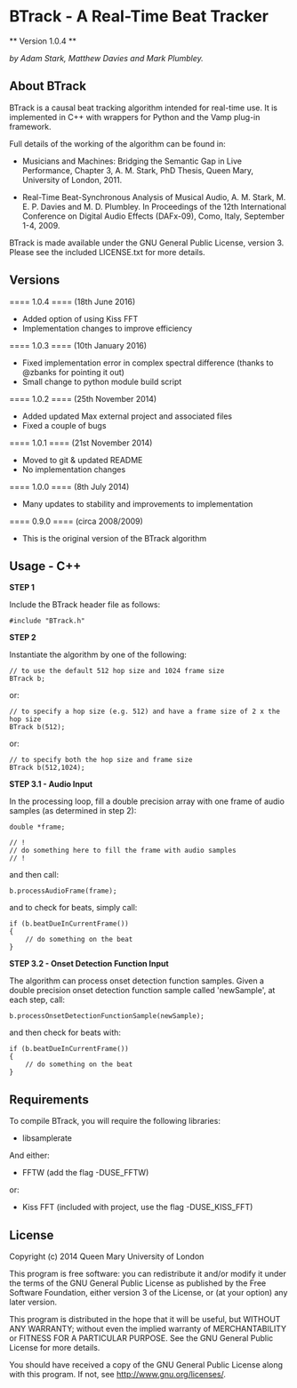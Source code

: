 BTrack - A Real-Time Beat Tracker
=================================

** Version 1.0.4 **

*by Adam Stark, Matthew Davies and Mark Plumbley.*


About BTrack
------------

BTrack is a causal beat tracking algorithm intended for real-time use. It is implemented in C++ with wrappers for Python and the Vamp plug-in framework.

Full details of the working of the algorithm can be found in:

* Musicians and Machines: Bridging the Semantic Gap in Live Performance, Chapter 3, A. M. Stark, PhD Thesis, Queen Mary, University of London, 2011.

* Real-Time Beat-Synchronous Analysis of Musical Audio, A. M. Stark, M. E. P. Davies and M. D. Plumbley. In Proceedings of the 12th International Conference on Digital Audio Effects (DAFx-09), Como, Italy, September 1-4, 2009.

BTrack is made available under the GNU General Public License, version 3. Please see the included LICENSE.txt for more details.

Versions
--------

==== 1.0.4 ==== (18th June 2016)

* Added option of using Kiss FFT
* Implementation changes to improve efficiency

==== 1.0.3 ==== (10th January 2016)

* Fixed implementation error in complex spectral difference (thanks to @zbanks for pointing it out)
* Small change to python module build script

==== 1.0.2 ==== (25th November 2014)

* Added updated Max external project and associated files
* Fixed a couple of bugs

==== 1.0.1 ==== (21st November 2014)

* Moved to git & updated README
* No implementation changes

==== 1.0.0 ==== (8th July 2014)

* Many updates to stability and improvements to implementation

==== 0.9.0 ==== (circa 2008/2009)

* This is the original version of the BTrack algorithm



Usage - C++
-----------

**STEP 1**

Include the BTrack header file as follows:

	#include "BTrack.h"
	
**STEP 2**

Instantiate the algorithm by one of the following:

	// to use the default 512 hop size and 1024 frame size
	BTrack b; 

or:	

	// to specify a hop size (e.g. 512) and have a frame size of 2 x the hop size
	BTrack b(512); 
	
or:

	// to specify both the hop size and frame size
	BTrack b(512,1024);
	
**STEP 3.1 - Audio Input**

In the processing loop, fill a double precision array with one frame of audio samples (as determined in step 2): 

	double *frame; 
	
	// !
	// do something here to fill the frame with audio samples
	// !

and then call:

	b.processAudioFrame(frame);
	
and to check for beats, simply call:

	if (b.beatDueInCurrentFrame())
	{
		// do something on the beat
	}

**STEP 3.2 - Onset Detection Function Input**	

The algorithm can process onset detection function samples. Given a double precision onset detection function sample called 'newSample', at each step, call:

	b.processOnsetDetectionFunctionSample(newSample);
	
and then check for beats with:

	if (b.beatDueInCurrentFrame())
	{
		// do something on the beat
	}

Requirements
------------

To compile BTrack, you will require the following libraries:

* libsamplerate

And either:

* FFTW (add the flag -DUSE_FFTW)

or:

* Kiss FFT (included with project, use the flag -DUSE_KISS_FFT)


License
-------

Copyright (c) 2014 Queen Mary University of London

This program is free software: you can redistribute it and/or modify
it under the terms of the GNU General Public License as published by
the Free Software Foundation, either version 3 of the License, or
(at your option) any later version.

This program is distributed in the hope that it will be useful,
but WITHOUT ANY WARRANTY; without even the implied warranty of
MERCHANTABILITY or FITNESS FOR A PARTICULAR PURPOSE.  See the
GNU General Public License for more details.

You should have received a copy of the GNU General Public License
along with this program.  If not, see <http://www.gnu.org/licenses/>.